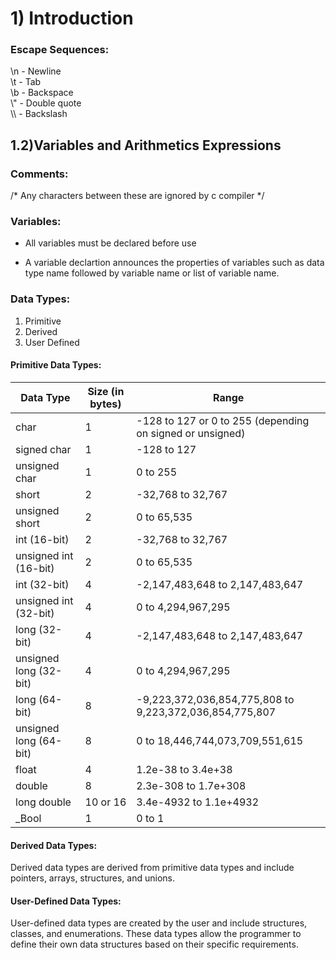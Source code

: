 # 1) Introduction

### Escape Sequences:

\n - Newline <br>
\t - Tab <br>
\b - Backspace <br>
\\" - Double quote <br>
\\\ - Backslash <br>

## 1.2)Variables and Arithmetics Expressions

### Comments:
/* Any characters between these are ignored by c compiler */

### Variables:

* All variables must be declared before use

* A variable declartion announces the properties of variables such as data type name followed by variable name or
list of variable name.


### Data Types:
1) Primitive
2) Derived
3) User Defined

#### Primitive Data Types:

| Data Type         | Size (in bytes) | Range                                                          |
| ----------------- | --------------- | -------------------------------------------------------------- |
| char              | 1               | -128 to 127 or 0 to 255 (depending on signed or unsigned)       |
| signed char       | 1               | -128 to 127                                                   |
| unsigned char     | 1               | 0 to 255                                                       |
| short             | 2               | -32,768 to 32,767                                              |
| unsigned short    | 2               | 0 to 65,535                                                    |
| int (16-bit)      | 2               | -32,768 to 32,767                                              |
| unsigned int (16-bit) | 2           | 0 to 65,535                                                    |
| int (32-bit)      | 4               | -2,147,483,648 to 2,147,483,647                                |
| unsigned int (32-bit) | 4           | 0 to 4,294,967,295                                              |
| long (32-bit)     | 4               | -2,147,483,648 to 2,147,483,647                                |
| unsigned long (32-bit) | 4          | 0 to 4,294,967,295                                              |
| long (64-bit)     | 8               | -9,223,372,036,854,775,808 to 9,223,372,036,854,775,807       |
| unsigned long (64-bit) | 8          | 0 to 18,446,744,073,709,551,615                                 |
| float             | 4               | 1.2e-38 to 3.4e+38                                             |
| double            | 8               | 2.3e-308 to 1.7e+308                                           |
| long double       | 10 or 16        | 3.4e-4932 to 1.1e+4932                                         |
| _Bool             | 1               | 0 to 1                                                         |

#### Derived Data Types:
Derived data types are derived from primitive data types and include pointers, arrays, structures, and unions.

#### User-Defined Data Types:
User-defined data types are created by the user and include structures, classes, and enumerations. These data types allow the programmer to define their own data structures based on their specific requirements.



